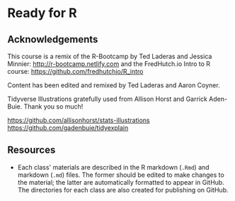 # Ready for R

## Acknowledgements

This course is a remix of the R-Bootcamp by Ted Laderas and Jessica Minnier: http://r-bootcamp.netlify.com and the FredHutch.io Intro to R course: https://github.com/fredhutchio/R_intro

Content has been edited and remixed by Ted Laderas and Aaron Coyner.

Tidyverse Illustrations gratefully used from Allison Horst and Garrick Aden-Buie. Thank you so much! 

https://github.com/allisonhorst/stats-illustrations
https://github.com/gadenbuie/tidyexplain

## Resources

* Each class' materials are described in the R markdown (`.Rmd`) and markdown (`.md`) files. The former should be edited to make changes to the material; the latter are automatically formatted to appear in GitHub. The directories for each class are also created for publishing on GitHub.
